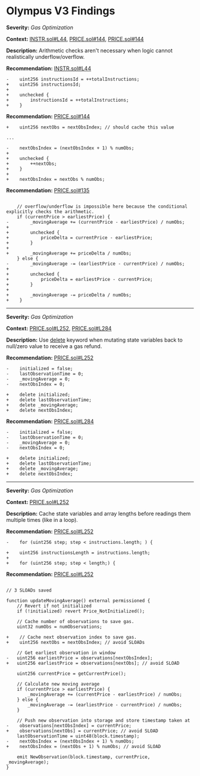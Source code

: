 
# Olympus V3 Findings

**Severity:** *Gas Optimization*

**Context:** [INSTR.sol#L44](https://github.com/code-423n4/2022-08-olympus/blob/b5e139d732eb4c07102f149fb9426d356af617aa/src/modules/INSTR.sol#L44), [PRICE.sol#144](https://github.com/code-423n4/2022-08-olympus/blob/b5e139d732eb4c07102f149fb9426d356af617aa/src/modules/PRICE.sol#L144), [PRICE.sol#144](https://github.com/code-423n4/2022-08-olympus/blob/b5e139d732eb4c07102f149fb9426d356af617aa/src/modules/PRICE.sol#L144)


**Description:** Arithmetic checks aren't necessary when logic cannot realistically underflow/overflow.

**Recommendation:** 
[INSTR.sol#L44](https://github.com/code-423n4/2022-08-olympus/blob/b5e139d732eb4c07102f149fb9426d356af617aa/src/modules/INSTR.sol#L44)
```solidity
-    uint256 instructionsId = ++totalInstructions;
+    uint256 instructionsId;
+
+    unchecked {
+        instructionsId = ++totalInstructions;
+    }
```

**Recommendation:** 
[PRICE.sol#144](https://github.com/code-423n4/2022-08-olympus/blob/b5e139d732eb4c07102f149fb9426d356af617aa/src/modules/PRICE.sol#L144)
```solidity
+    uint256 nextObs = nextObsIndex; // should cache this value

...

-    nextObsIndex = (nextObsIndex + 1) % numObs;
+
+    unchecked {
+        ++nextObs;
+    }
+
+    nextObsIndex = nextObs % numObs;
```

**Recommendation:** 
[PRICE.sol#135](https://github.com/code-423n4/2022-08-olympus/blob/b5e139d732eb4c07102f149fb9426d356af617aa/src/modules/PRICE.sol#L135)
```solidity

    // overflow/underflow is impossible here because the conditional explicitly checks the arithmetic.
    if (currentPrice > earliestPrice) {
-        _movingAverage += (currentPrice - earliestPrice) / numObs;
+
+        unchecked {
+            priceDelta = currentPrice - earliestPrice;
+        }
+
+        _movingAverage += priceDelta / numObs;
    } else {
-        _movingAverage -= (earliestPrice - currentPrice) / numObs;
+
+        unchecked {
+            priceDelta = earliestPrice - currentPrice;
+        }
+
+        _movingAverage -= priceDelta / numObs;
+    }
```
___

**Severity:** *Gas Optimization*

**Context:** [PRICE.sol#L252](https://github.com/code-423n4/2022-08-olympus/blob/b5e139d732eb4c07102f149fb9426d356af617aa/src/modules/PRICE.sol#L252), [PRICE.sol#L284](https://github.com/code-423n4/2022-08-olympus/blob/b5e139d732eb4c07102f149fb9426d356af617aa/src/modules/PRICE.sol#L284)

**Description:** Use [delete](https://docs.soliditylang.org/en/v0.8.0/types.html#delete) keyword when mutating state variables back to null/zero value to receive a gas refund.

**Recommendation:** 
[PRICE.sol#L252](https://github.com/code-423n4/2022-08-olympus/blob/b5e139d732eb4c07102f149fb9426d356af617aa/src/modules/PRICE.sol#L252)
```solidity
-    initialized = false;
-    lastObservationTime = 0;
-    _movingAverage = 0;
-    nextObsIndex = 0;

+    delete initialized;
+    delete lastObservationTime;
+    delete _movingAverage;
+    delete nextObsIndex;
```

**Recommendation:** 
[PRICE.sol#L284](https://github.com/code-423n4/2022-08-olympus/blob/b5e139d732eb4c07102f149fb9426d356af617aa/src/modules/PRICE.sol#L284)
```solidity
-    initialized = false;
-    lastObservationTime = 0;
-    _movingAverage = 0;
-    nextObsIndex = 0;

+    delete initialized;
+    delete lastObservationTime;
+    delete _movingAverage;
+    delete nextObsIndex;
```

___

**Severity:** *Gas Optimization*

**Context:** [PRICE.sol#L252](https://github.com/code-423n4/2022-08-olympus/blob/b5e139d732eb4c07102f149fb9426d356af617aa/src/policies/Governance.sol#L278)

**Description:** Cache state variables and array lengths before readings them multiple times (like in a loop).

**Recommendation:** [PRICE.sol#L252](https://github.com/code-423n4/2022-08-olympus/blob/b5e139d732eb4c07102f149fb9426d356af617aa/src/policies/Governance.sol#L278)
```solidity
-    for (uint256 step; step < instructions.length; ) {
    
+    uint256 instructionsLength = instructions.length;
+
+    for (uint256 step; step < length;) {
```

**Recommendation:** [PRICE.sol#L252](https://github.com/code-423n4/2022-08-olympus/blob/b5e139d732eb4c07102f149fb9426d356af617aa/src/policies/Governance.sol#L278)
```solidity

// 3 SLOADs saved

function updateMovingAverage() external permissioned {
    // Revert if not initialized
    if (!initialized) revert Price_NotInitialized();

    // Cache number of observations to save gas.
    uint32 numObs = numObservations;

+    // Cache next observation index to save gas.
+    uint256 nextObs = nextObsIndex; // avoid SLOADs

    // Get earliest observation in window
-   uint256 earliestPrice = observations[nextObsIndex];
+   uint256 earliestPrice = observations[nextObs]; // avoid SLOAD

    uint256 currentPrice = getCurrentPrice();

    // Calculate new moving average
    if (currentPrice > earliestPrice) {
        _movingAverage += (currentPrice - earliestPrice) / numObs;
    } else {
        _movingAverage -= (earliestPrice - currentPrice) / numObs;
    }

    // Push new observation into storage and store timestamp taken at
-    observations[nextObsIndex] = currentPrice;
+    observations[nextObs] = currentPrice; // avoid SLOAD
    lastObservationTime = uint48(block.timestamp);
-    nextObsIndex = (nextObsIndex + 1) % numObs;
+    nextObsIndex = (nextObs + 1) % numObs; // avoid SLOAD

    emit NewObservation(block.timestamp, currentPrice, _movingAverage);
}
```